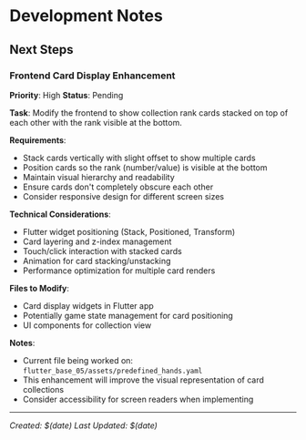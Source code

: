 # Development Notes

## Next Steps

### Frontend Card Display Enhancement
**Priority**: High
**Status**: Pending

**Task**: Modify the frontend to show collection rank cards stacked on top of each other with the rank visible at the bottom.

**Requirements**:
- Stack cards vertically with slight offset to show multiple cards
- Position cards so the rank (number/value) is visible at the bottom
- Maintain visual hierarchy and readability
- Ensure cards don't completely obscure each other
- Consider responsive design for different screen sizes

**Technical Considerations**:
- Flutter widget positioning (Stack, Positioned, Transform)
- Card layering and z-index management
- Touch/click interaction with stacked cards
- Animation for card stacking/unstacking
- Performance optimization for multiple card renders

**Files to Modify**:
- Card display widgets in Flutter app
- Potentially game state management for card positioning
- UI components for collection view

**Notes**:
- Current file being worked on: `flutter_base_05/assets/predefined_hands.yaml`
- This enhancement will improve the visual representation of card collections
- Consider accessibility for screen readers when implementing

---
*Created: $(date)*
*Last Updated: $(date)*

